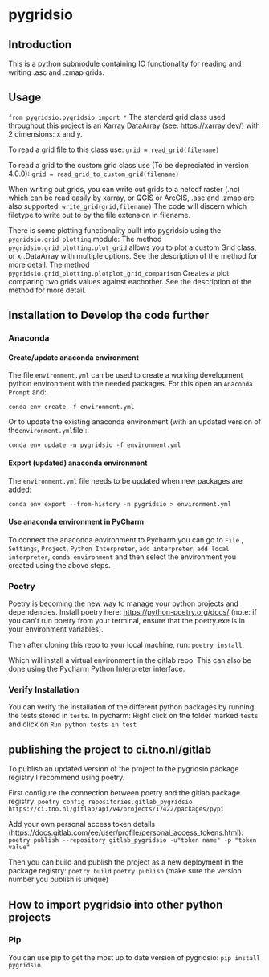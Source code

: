 # pygridsio



## Introduction

This is a python submodule containing IO functionality for reading and writing .asc and .zmap grids.

## Usage

`from pygridsio.pygridsio import *`
The standard grid class used throughout this project is an Xarray DataArray (see: https://xarray.dev/) with 2 dimensions: x and y.

To read a grid file to this class use:
`grid = read_grid(filename)`

To read a grid to the custom grid class use (To be depreciated in version 4.0.0):
`grid = read_grid_to_custom_grid(filename)`

When writing out grids, you can write out grids to a netcdf raster (.nc) which can be read easily by xarray, or QGIS or ArcGIS, .asc and .zmap are also supported:
`write_grid(grid,filename)`
The code will discern which filetype to write out to by the file extension in filename.

There is some plotting functionality built into pygridsio using the `pygridsio.grid_plotting` module:
The method `pygridsio.grid_plotting.plot_grid` allows you to plot a custom Grid class, or xr.DataArray with multiple options. See the description of the method for more detail.
The method `pygridsio.grid_plotting.plotplot_grid_comparison` Creates a plot comparing two grids values against eachother. See the description of the method for more detail.

## Installation to Develop the code further

### Anaconda
#### Create/update anaconda environment
The file `environment.yml` can be used to create a working development python environment with the needed packages.
For this open an `Anaconda Prompt` and:

`conda env create -f environment.yml`

Or to update the existing anaconda environment (with an updated version of the`environment.yml`file :

`conda env update -n pygridsio -f environment.yml`

#### Export (updated) anaconda environment
The `environment.yml` file needs to be updated when new packages are added:

`conda env export --from-history -n pygridsio > environment.yml`

#### Use anaconda environment in PyCharm
To connect the anaconda environment to Pycharm you can go to `File` , `Settings`, `Project`, `Python Interpreter`, `add interpreter`, `add local interpreter`, `conda environment` and then select the environment you created using the above steps.

### Poetry
Poetry is becoming the new way to manage your python projects and dependencies. Install poetry here: https://python-poetry.org/docs/ 
(note: if you can't run poetry from your terminal, ensure that the poetry.exe is in your environment variables).

Then after cloning this repo to your local machine, run:
`poetry install`

Which will install a virtual environment in the gitlab repo. This can also be done using the Pycharm Python Interpreter interface.

### Verify Installation
You can verify the installation of the different python packages by running the tests stored in `tests`. 
In pycharm: Right click on the folder marked `tests` and click on `Run python tests in test`

## publishing the project to ci.tno.nl/gitlab
To publish an updated version of the project to the pygridsio package registry I recommend using poetry.

First configure the connection between poetry and the gitlab package registry:
`poetry config repositories.gitlab_pygridsio https://ci.tno.nl/gitlab/api/v4/projects/17422/packages/pypi`

Add your own personal access token details (https://docs.gitlab.com/ee/user/profile/personal_access_tokens.html):
`poetry publish --repository gitlab_pygridsio -u"token name" -p "token value"`

Then you can build and publish the project as a new deployment in the package registry:
`poetry build`
`poetry publish`
(make sure the version number you publish is unique)

## How to import pygridsio into other python projects

### Pip

You can use pip to get the most up to date version of pygridsio:
`pip install pygridsio`

